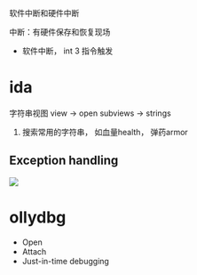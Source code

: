 

软件中断和硬件中断

中断：有硬件保存和恢复现场

- 软件中断， int 3 指令触发

# ida


字符串视图 view -> open subviews -> strings
1. 搜索常用的字符串， 如血量health， 弹药armor

## Exception handling
![](media/ida_excepthandle.png)

# ollydbg
- Open
- Attach
- Just-in-time debugging